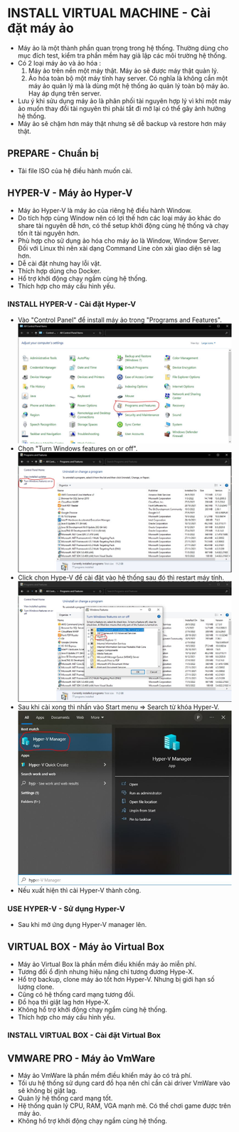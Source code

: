 # INSTALL VIRTUAL MACHINE - Cài đặt máy ảo
- Máy ảo là một thành phần quan trọng trong hệ thống. Thường dùng cho mục đích test, kiểm tra phần mềm hay giả lập các môi trường hệ thống.
- Có 2 loại máy ảo và ảo hóa :
    1. Máy ảo trên nền một máy thật. Máy ảo sẽ được máy thật quản lý.
    2. Ảo hóa toàn bộ một máy tính hay server. Có nghĩa là không cần một máy ảo quản lý mà là dùng một hệ thống ảo quản lý toàn bộ máy ảo. Hay áp dụng trên server.
- Lưu ý khi sửu dụng máy ảo là phân phối tài nguyên hợp lý vì khi một máy ảo muốn thay đổi tài nguyên thì phải tắt đi mở lại có thể gây ảnh hưởng hệ thống.
- Máy ảo sẽ chậm hơn máy thật nhưng sẽ dễ backup và restore hơn máy thật.

## PREPARE - Chuẩn bị
- Tải file ISO của hệ điều hành muốn cài.

## HYPER-V - Máy ảo Hyper-V
- Máy ảo Hyper-V là máy ảo của riêng hệ điều hành Window.
- Do tích hợp cùng Window nên có lợi thế hơn các loại máy ảo khác do share tài nguyên dễ hơn, có thể setup khởi động cùng hệ thống và chạy tốn ít tài nguyên hơn.
- Phù hợp cho sử dụng ảo hóa cho máy ảo là Window, Window Server. Đối với Linux thì nên xài dạng Command Line còn xài giao diện sẽ lag hơn.
- Dễ cài đặt nhưng hay lỗi vặt.
- Thích hợp dùng cho Docker.
- Hổ trợ khởi động chạy ngầm cùng hệ thống.
- Thích hợp cho máy cấu hình yếu.

### INSTALL HYPER-V - Cài đặt Hyper-V
- Vào "Control Panel" để install máy ảo trong "Programs and Features".
![Select page](https://github.com/phucnh1993/training/blob/master/vi/software/install-virtual-machine/image/control-panel.jpg?raw=true)
- Chọn "Turn Windows features on or off".
![Select page](https://github.com/phucnh1993/training/blob/master/vi/software/install-virtual-machine/image/programs-and-features.jpg?raw=true)
- Click chọn Hype-V để cài đặt vào hệ thống sau đó thì restart máy tính.
![Select page](https://github.com/phucnh1993/training/blob/master/vi/software/install-virtual-machine/image/install-hyper-v.jpg?raw=true)
- Sau khi cài xong thì nhấn vào Start menu => Search từ khóa Hyper-V.
![Select page](https://github.com/phucnh1993/training/blob/master/vi/software/install-virtual-machine/image/hyper-v-manager.jpg?raw=true)
- Nếu xuất hiện thì cài Hyper-V thành công.

### USE HYPER-V - Sử dụng Hyper-V
- Sau khi mở ứng dụng Hyper-V manager lên.


## VIRTUAL BOX - Máy ảo Virtual Box
- Máy ảo Virtual Box là phần mềm điều khiển máy ảo miễn phí.
- Tương đối ổ định nhưng hiệu năng chỉ tương đương Hype-X.
- Hổ trợ backup, clone máy ảo tốt hơn Hyper-V. Nhưng bị giới hạn số lượng clone.
- Cũng có hệ thống card mạng tương đối.
- Đồ họa thì giật lag hơn Hype-X.
- Không hổ trợ khởi động chạy ngầm cùng hệ thống.
- Thích hợp cho máy cấu hình yếu.

### INSTALL VIRTUAL BOX - Cài đặt Virtual Box

## VMWARE PRO - Máy ảo VmWare
- Máy ảo VmWare là phần mềm điều khiển máy ảo có trả phí.
- Tối ưu hệ thống sử dụng card đồ họa nên chỉ cần cài driver VmWare vào sẽ không bị giật lag.
- Quản lý hệ thống card mạng tốt.
- Hệ thống quản lý CPU, RAM, VGA mạnh mẽ. Có thể chơi game được trên máy ảo.
- Không hổ trợ khởi động chạy ngầm cùng hệ thống.